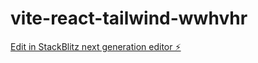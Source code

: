 # vite-react-tailwind-wwhvhr

[Edit in StackBlitz next generation editor ⚡️](https://stackblitz.com/~/github.com/SrRemy99/vite-react-tailwind-wwhvhr)